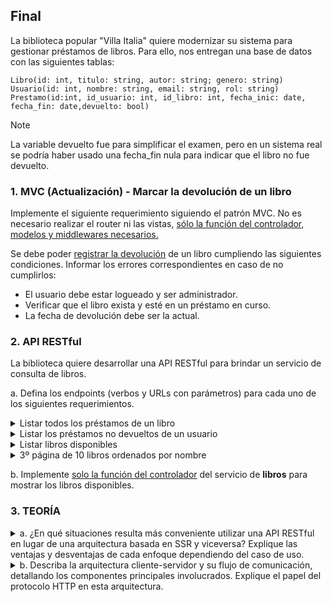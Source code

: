 ## Final

La biblioteca popular "Villa Italia" quiere modernizar su sistema para gestionar préstamos de libros. Para ello, nos entregan una base de datos con las siguientes tablas:

```
Libro(id: int, titulo: string, autor: string; genero: string)
Usuario(id: int, nombre: string, email: string, rol: string)
Prestamo(id:int, id_usuario: int, id_libro: int, fecha_inic: date, fecha_fin: date,devuelto: bool)
```

> [!NOTE]  
> La variable devuelto fue para simplificar el examen, pero en un sistema real se podría haber usado una fecha_fin nula para indicar que el libro no fue devuelto.

### 1. MVC (Actualización) - Marcar la devolución de un libro

Implemente el siguiente requerimiento siguiendo el patrón MVC. No es necesario realizar el router ni las vistas, <ins>sólo la función del controlador, modelos y middlewares necesarios.</ins>

Se debe poder <ins>registrar la devolución</ins> de un libro cumpliendo las siguientes condiciones. Informar los errores correspondientes en caso de no cumplirlos:

- El usuario debe estar logueado y ser administrador.
- Verificar que el libro exista y esté en un préstamo en curso.
- La fecha de devolución debe ser la actual.

### 2. API RESTful

La biblioteca quiere desarrollar una API RESTful para brindar un servicio de consulta de libros.

a. Defina los endpoints (verbos y URLs con parámetros) para cada uno de los siguientes requerimientos.

<details>
    <summary>Listar todos los préstamos de un libro</summary>
    Verbo: GET
    URL: api/prestamos?id_libro=:id
</details>
<details>
    <summary>Listar los préstamos no devueltos de un usuario</summary>
    Verbo: GET
    URL: api/prestamos?id_usuario=:id&devuelto=false
</details>
<details>
    <summary>Listar libros disponibles</summary>
    Verbo: GET
    URL: api/libros?disponibles=true
</details>
<details>
    <summary>3º página de 10 libros ordenados por nombre</summary>
    Verbo: GET
    URL: api/libros?page=3&limit=10&order=titulo
</details>

b. Implemente <ins>solo la función del controlador</ins> del servicio de **libros** para mostrar los libros disponibles.

### 3. TEORÍA

<details>
    <summary>
        a. ¿En qué situaciones resulta más conveniente utilizar una API RESTful en lugar de una arquitectura basada en SSR y viceversa? Explique las ventajas y desventajas de cada enfoque dependiendo del caso de uso.
    </summary>
    Conviene usar una API RESTful cuando se necesitan acceder a los datos desde distintas plataformas o aplicaciones, ya que se pueden reutilizar los mismos servicios. 
    También cuando se busca reducir la carga del servidor, ya que evita renderizar vistas completas.
    Por otro lado, SSR es más conveniente cuando se necesita un SEO eficiente, ya que los motores de búsqueda pueden indexar el contenido de las páginas.
    También cuando se busca que el sitio sea consumido por dispositivos con poca capacidad, ya que el servidor renderiza las vistas.
</details>

<details>
    <summary>
        b. Describa la arquitectura cliente-servidor y su flujo de comunicación, detallando los componentes principales involucrados. Explique el papel del protocolo HTTP en esta arquitectura.
    </summary>
    La arquitectura cliente-servidor es un modelo de comunicación en el que uno o más clientes envían peticiones a un servidor y este responde con las respuestas correspondientes.
    El cliente es el encargado de iniciar la comunicación mientras que el servidor está a la espera.
    En la web, el protocolo HTTP es el encargado de definir cómo se deben hacer las peticiones y respuestas entre el cliente y el servidor.
</details>
